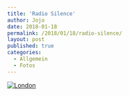 ```yaml
---
title: 'Radio Silence'
author: Jojo
date: 2018-01-18
permalink: /2018/01/18/radio-silence/
layout: post
published: true
categories:
  - Allgemein
  - Fotos
---
```


<div class="img aligncenter">
<a href="https://www.flickr.com/photos/heipei/30251348564/" title="London"><img src="https://farm6.staticflickr.com/5785/30251348564_f7594349d3_b.jpg" alt="London"></a>
</div>

